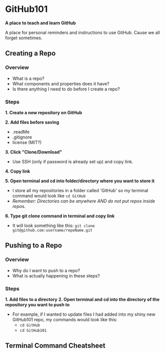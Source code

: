 # GitHub101
**A place to teach and learn GitHub**

A place for personal reminders and instructions to use GitHub. Cause we all forget sometimes.

## Creating a Repo
### Overview
- What is a repo? 
- What components and properties does it have?
- Is there anything I need to do before I create a repo?

### Steps
**1. Create a new repository on GitHub**

**2. Add files before saving**
- .readMe
- .gitignore
- license (MIT?)
    
**3. Click "Clone/Download"**
- Use SSH (only if password is already set up) and copy link.

**4. Copy link**

**5. Open terminal and cd into folder/directory where you want to store it**
- I store all my repositories in a folder called 'GitHub' so my terminal command would look like `cd GitHub`
- *Remember: Directories can be anywhere AND do not put repos inside repos.*

**6. Type git clone command in terminal and copy link**
- It will look something like this: `git clone git@github.com:username/repoName.git`

## Pushing to a Repo
### Overview
- Why do I want to push to a repo? 
- What is actually happening in these steps?

### Steps
**1. Add files to a directory**
**2. Open terminal and cd into the directory of the repository you want to push to** 
- For example, if I wanted to update files I had added into my shiny new GitHub101 repo, my commands would look like this:
    - `cd GitHub`
    - `cd GitHub101`

## Terminal Command Cheatsheet
